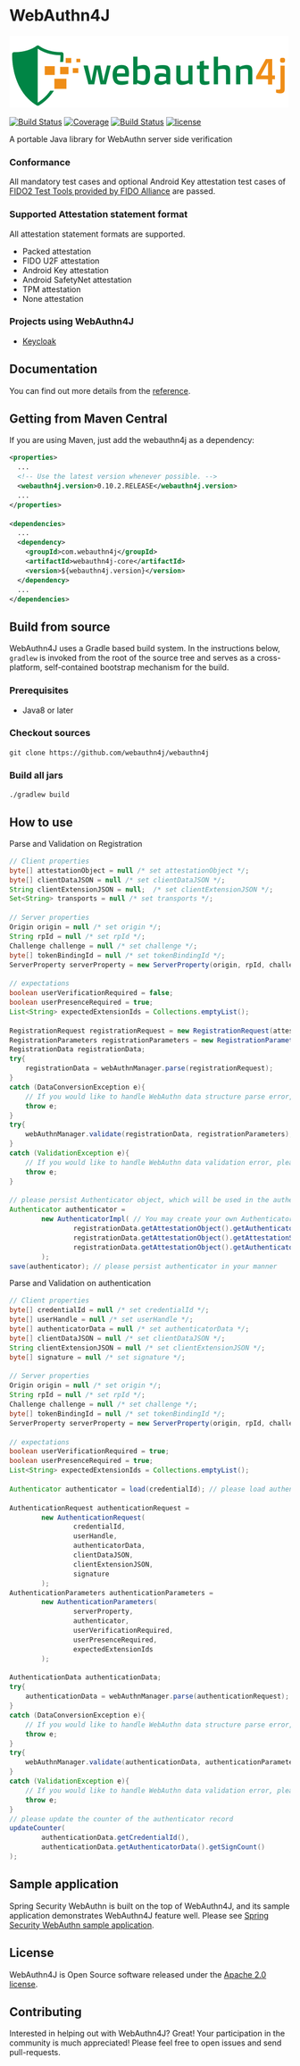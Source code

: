 # WebAuthn4J

![WebAuthn4J](./docs/image/logo.png)

[![Build Status](https://travis-ci.org/webauthn4j/webauthn4j.svg?branch=master)](https://travis-ci.org/webauthn4j/webauthn4j)
[![Coverage](https://sonarcloud.io/api/project_badges/measure?project=webauthn4j&metric=coverage)](https://sonarcloud.io/dashboard?id=webauthn4j)
[![Build Status](https://img.shields.io/maven-central/v/com.webauthn4j/webauthn4j-core.svg)](https://search.maven.org/#search%7Cga%7C1%7Cwebauthn4j)
[![license](https://img.shields.io/github/license/webauthn4j/webauthn4j.svg)](https://github.com/webauthn4j/webauthn4j/blob/master/LICENSE.txt)

A portable Java library for WebAuthn server side verification

### Conformance

All mandatory test cases and optional Android Key attestation test cases of [FIDO2 Test Tools provided by FIDO Alliance](https://fidoalliance.org/certification/functional-certification/conformance/)
are passed.

### Supported Attestation statement format

All attestation statement formats are supported.

* Packed attestation
* FIDO U2F attestation
* Android Key attestation
* Android SafetyNet attestation
* TPM attestation
* None attestation

### Projects using WebAuthn4J

* [Keycloak](https://www.keycloak.org/)

## Documentation

You can find out more details from the [reference](https://webauthn4j.github.io/webauthn4j/en/).

## Getting from Maven Central

If you are using Maven, just add the webauthn4j as a dependency:

```xml
<properties>
  ...
  <!-- Use the latest version whenever possible. -->
  <webauthn4j.version>0.10.2.RELEASE</webauthn4j.version>
  ...
</properties>

<dependencies>
  ...
  <dependency>
    <groupId>com.webauthn4j</groupId>
    <artifactId>webauthn4j-core</artifactId>
    <version>${webauthn4j.version}</version>
  </dependency>
  ...
</dependencies>
```


## Build from source

WebAuthn4J uses a Gradle based build system.
In the instructions below, `gradlew` is invoked from the root of the source tree and serves as a cross-platform,
self-contained bootstrap mechanism for the build.

### Prerequisites

- Java8 or later

### Checkout sources

```
git clone https://github.com/webauthn4j/webauthn4j
```

### Build all jars

```
./gradlew build
```

## How to use

Parse and Validation on Registration
```java 
// Client properties
byte[] attestationObject = null /* set attestationObject */;
byte[] clientDataJSON = null /* set clientDataJSON */;
String clientExtensionJSON = null;  /* set clientExtensionJSON */;
Set<String> transports = null /* set transports */;

// Server properties
Origin origin = null /* set origin */;
String rpId = null /* set rpId */;
Challenge challenge = null /* set challenge */;
byte[] tokenBindingId = null /* set tokenBindingId */;
ServerProperty serverProperty = new ServerProperty(origin, rpId, challenge, tokenBindingId);

// expectations
boolean userVerificationRequired = false;
boolean userPresenceRequired = true;
List<String> expectedExtensionIds = Collections.emptyList();

RegistrationRequest registrationRequest = new RegistrationRequest(attestationObject, clientDataJSON, clientExtensionJSON, transports);
RegistrationParameters registrationParameters = new RegistrationParameters(serverProperty, userVerificationRequired, userPresenceRequired, expectedExtensionIds);
RegistrationData registrationData;
try{
    registrationData = webAuthnManager.parse(registrationRequest);
}
catch (DataConversionException e){
    // If you would like to handle WebAuthn data structure parse error, please catch DataConversionException
    throw e;
}
try{
    webAuthnManager.validate(registrationData, registrationParameters);
}
catch (ValidationException e){
    // If you would like to handle WebAuthn data validation error, please catch ValidationException
    throw e;
}

// please persist Authenticator object, which will be used in the authentication process.
Authenticator authenticator =
        new AuthenticatorImpl( // You may create your own Authenticator implementation to save friendly authenticator name
                registrationData.getAttestationObject().getAuthenticatorData().getAttestedCredentialData(),
                registrationData.getAttestationObject().getAttestationStatement(),
                registrationData.getAttestationObject().getAuthenticatorData().getSignCount()
        );
save(authenticator); // please persist authenticator in your manner
```

Parse and Validation on authentication
```java 
// Client properties
byte[] credentialId = null /* set credentialId */;
byte[] userHandle = null /* set userHandle */;
byte[] authenticatorData = null /* set authenticatorData */;
byte[] clientDataJSON = null /* set clientDataJSON */;
String clientExtensionJSON = null /* set clientExtensionJSON */;
byte[] signature = null /* set signature */;

// Server properties
Origin origin = null /* set origin */;
String rpId = null /* set rpId */;
Challenge challenge = null /* set challenge */;
byte[] tokenBindingId = null /* set tokenBindingId */;
ServerProperty serverProperty = new ServerProperty(origin, rpId, challenge, tokenBindingId);

// expectations
boolean userVerificationRequired = true;
boolean userPresenceRequired = true;
List<String> expectedExtensionIds = Collections.emptyList();

Authenticator authenticator = load(credentialId); // please load authenticator object persisted in the registration process in your manner

AuthenticationRequest authenticationRequest =
        new AuthenticationRequest(
                credentialId,
                userHandle,
                authenticatorData,
                clientDataJSON,
                clientExtensionJSON,
                signature
        );
AuthenticationParameters authenticationParameters =
        new AuthenticationParameters(
                serverProperty,
                authenticator,
                userVerificationRequired,
                userPresenceRequired,
                expectedExtensionIds
        );

AuthenticationData authenticationData;
try{
    authenticationData = webAuthnManager.parse(authenticationRequest);
}
catch (DataConversionException e){
    // If you would like to handle WebAuthn data structure parse error, please catch DataConversionException
    throw e;
}
try{
    webAuthnManager.validate(authenticationData, authenticationParameters);
}
catch (ValidationException e){
    // If you would like to handle WebAuthn data validation error, please catch ValidationException
    throw e;
}
// please update the counter of the authenticator record
updateCounter(
        authenticationData.getCredentialId(),
        authenticationData.getAuthenticatorData().getSignCount()
);

```

## Sample application

Spring Security WebAuthn is built on the top of WebAuthn4J, and its sample application demonstrates WebAuthn4J feature well.
Please see [Spring Security WebAuthn sample application](https://github.com/sharplab/spring-security-webauthn).

## License

WebAuthn4J is Open Source software released under the
[Apache 2.0 license](http://www.apache.org/licenses/LICENSE-2.0.html).

## Contributing

Interested in helping out with WebAuthn4J? Great! Your participation in the community is much appreciated!
Please feel free to open issues and send pull-requests.

